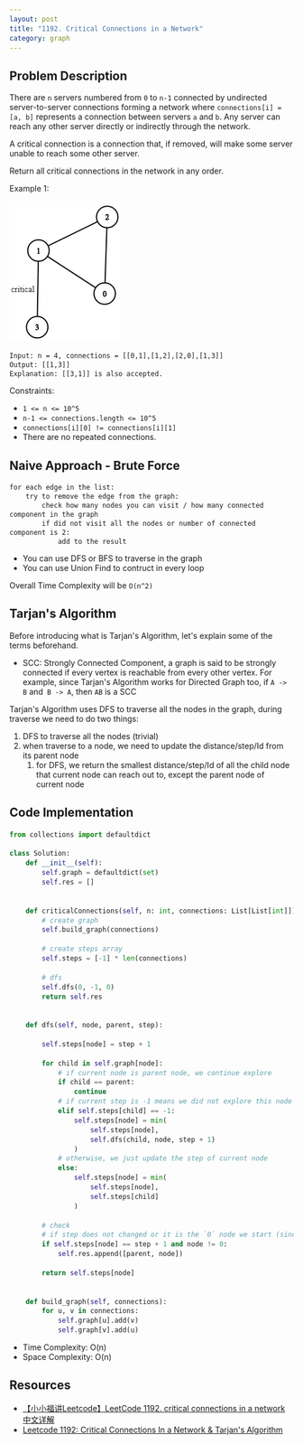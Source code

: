 ```yaml
---
layout: post
title: "1192. Critical Connections in a Network"
category: graph
---
```


## Problem Description

There are `n` servers numbered from `0` to `n-1` connected by undirected server-to-server connections forming a network where `connections[i] = [a, b]` represents a connection between servers `a` and `b`. Any server can reach any other server directly or indirectly through the network.

A critical connection is a connection that, if removed, will make some server unable to reach some other server.

Return all critical connections in the network in any order.

Example 1:

![](https://raw.githubusercontent.com/Zhenye-Na/img-hosting-picgo/master/img/1537_ex1_2.png)

```
Input: n = 4, connections = [[0,1],[1,2],[2,0],[1,3]]
Output: [[1,3]]
Explanation: [[3,1]] is also accepted.
```

Constraints:

* `1 <= n <= 10^5`
* `n-1 <= connections.length <= 10^5`
* `connections[i][0] != connections[i][1]`
* There are no repeated connections.


## Naive Approach - Brute Force

```
for each edge in the list:
    try to remove the edge from the graph:
        check how many nodes you can visit / how many connected component in the graph
        if did not visit all the nodes or number of connected component is 2:
            add to the result
```

* You can use DFS or BFS to traverse in the graph
* You can use Union Find to contruct in every loop

Overall Time Complexity will be `O(n^2)`

## Tarjan's Algorithm

Before introducing what is Tarjan's Algorithm, let's explain some of the terms beforehand.

* SCC: Strongly Connected Component, a graph is said to be strongly connected if every vertex is reachable from every other vertex. For example, since Tarjan's Algorithm works for Directed Graph too, if `A -> B` and` B -> A`, then `AB` is a SCC

Tarjan's Algorithm uses DFS to traverse all the nodes in the graph, during traverse we need to do two things:

1. DFS to traverse all the nodes (trivial)
2. when traverse to a node, we need to update the distance/step/Id from its parent node
    1. for DFS, we return the smallest distance/step/Id of all the child node that current node can reach out to, except the parent node of current node



## Code Implementation

```python
from collections import defaultdict

class Solution:
    def __init__(self):
        self.graph = defaultdict(set)
        self.res = []


    def criticalConnections(self, n: int, connections: List[List[int]]) -> List[List[int]]:
        # create graph
        self.build_graph(connections)

        # create steps array
        self.steps = [-1] * len(connections)

        # dfs
        self.dfs(0, -1, 0)
        return self.res


    def dfs(self, node, parent, step):

        self.steps[node] = step + 1

        for child in self.graph[node]:
            # if current node is parent node, we continue explore
            if child == parent:
                continue
            # if current step is -1 means we did not explore this node yet
            elif self.steps[child] == -1:
                self.steps[node] = min(
                    self.steps[node],
                    self.dfs(child, node, step + 1)
                )
            # otherwise, we just update the step of current node
            else:
                self.steps[node] = min(
                    self.steps[node],
                    self.steps[child]
                )

        # check
        # if step does not changed or it is the `0` node we start (since -1 is 0's dummy parent)
        if self.steps[node] == step + 1 and node != 0:
            self.res.append([parent, node])

        return self.steps[node]


    def build_graph(self, connections):
        for u, v in connections:
            self.graph[u].add(v)
            self.graph[v].add(u)
```

* Time Complexity: O(n)
* Space Complexity: O(n)

## Resources

- [【小小福讲Leetcode】LeetCode 1192. critical connections in a network 中文详解](https://www.youtube.com/watch?v=mKUsbABiwBI&ab_channel=%E5%B0%8F%E5%B0%8F%E7%A6%8FLeetCode)
- [Leetcode 1192: Critical Connections In a Network & Tarjan's Algorithm](https://www.youtube.com/watch?v=RYaakWv5m6o&ab_channel=TechRevisions)
